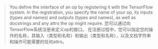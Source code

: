 > You define the interface of an op by registering it with the TensorFlow system. In the registration, you specify the name of your op, its inputs (types and names) and outputs (types and names), as well as docstrings and any attrs the op might require.
您可以通过向TensorFlow系统注册来定义op的接口。 在注册过程中，您可以指定您的操作的名称，其输入（类型和名称）和输出（类型和名称），以及文档字符串和操作可能需要的任何attrs。

